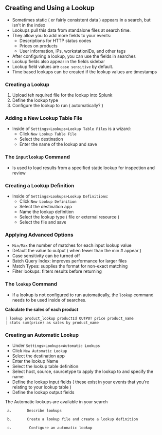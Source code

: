 ## Creating and Using a Lookup
* Sometimes static ( or fairly consistent data ) appears in a search, but isn't in the index
* Lookups pull this data from standalone files at search time. 
* They allow you to add more fields to your events:
  * Descriptions for HTTP status codes
  * Prices on products
  * User information, IPs, workstationIDs, and other tags
* After configuring a lookup, you can use the fields in searches
* Lookup fields also appear in the fields sidebar
* Lookup field values are `case sensitive` by default.
* Time based lookups can be created if the lookup values are timestamps

### Creating a Lookup
1. Upload teh required file for the lookup into Splunk
2. Define the lookup type
3. Configure the lookup to run ( automatically? )

### Adding a New Lookup Table File
* Inside of `Settings>Lookups>Lookup Table Files` is a wizard:
  * Click `New Lookup Table File`
  * Select the destination
  * Enter the name of the lookup and save

### The `inputlookup` Command
* Is used to load results from a specified static lookup for inspection and review

### Creating a Lookup Definition
* Inside of `Settings>Lookups>Lookup Definitions`:
  * Click `New Lookup Definition`
  * Select the destination app
  * Name the lookup definition
  * Select the lookup type ( file or external resource )
  * Select the file and save

### Applying Advanced Options
* `Min/Max` the number of matches for each input lookup value
* Default the value to output ( when fewer than the min # appear )
* Case sensitivity can be turned off
* Batch Query Index: improves performance for larger files
* Match Types: supplies the format for non-exact matching
* Filter lookups: filters results before returning

### The `lookup` Command
* If a lookup is not configured to run automatically, the `lookup` command needs to be used inside of searches. 

**Calculate the sales of each product** 
```index=web sourcetype=access* action=purchase
| lookup product_lookup productId OUTPUT price product_name
| stats sum(price) as sales by product_name
```
### Creating an Automatic Lookup
* Under `Settings>Lookups>Automatic Lookups`
* Click `New Automatic Lookup`
* Select the destination app
* Enter the lookup Name
* Select the lookup table definition
* Select host, source, sourcetype to apply the lookup to and specify the name.
* Define the lookup input fields ( these exist in your events that you're relating to your lookup table )
* Define the lookup output fields

The Automatic lookups are available in your search 





     a.       Describe lookups
     
     b.       Create a lookup file and create a lookup definition
     
     c.        Configure an automatic lookup
